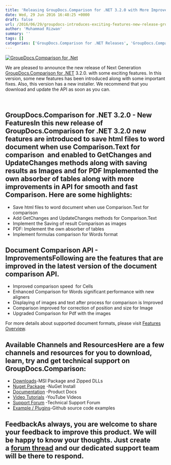 ```yaml
---
title: 'Releasing GroupDocs.Comparison for .NET 3.2.0 with More Improvements'
date: Wed, 29 Jun 2016 16:48:25 +0000
draft: false
url: /2016/06/29/groupdocs-introduces-exciting-features-new-release-groupdocs-comparison-net-3-2-0/
author: 'Muhammad Rizwan'
summary: ''
tags: []
categories: ['GroupDocs.Comparison for .NET Releases', 'GroupDocs.Comparison Product Family']
---
```


[![GroupDocs.Comparison for .Net](https://blog.groupdocs.com/wp-content/uploads/sites/4/2014/07/GD_CMP_NETIcon_114.png)](http://groupdocs.com/dot-net/document-comparison-library)

We are pleased to announce the new release of Next Generation [GroupDocs.Comparison for .NET](http://www.groupdocs.com/dot-net/document-comparison-library " Document Comparison API") 3.2.0. with some exciting features. In this version, some new features has been introduced along with some important fixes. Also, this version has a new installer. We recommend that you download and update the API as soon as you can.

 

## GroupDocs.Comparison for .NET 3.2.0 - New FeaturesIn this new release of **GroupDocs.Comparison for .NET 3.2.0** new features are introduced to save html files to word document when use Comparison.Text for comparison  and enabled to GetChanges and UpdateChanges methods along with saving results as Images and for PDF Implemented the own absorber of tables along with more improvements in API for smooth and fast Comparison. Here are some highlights:

*   Save html files to word document when use Comparison.Text for comparison
*   Add GetChanges and UpdateChanges methods for Comparison.Text
*   Implement the Saving of result Comparison as images
*   PDF: Implement the own absorber of tables
*   Implement formulas comparison for Words format

## Document Comparison API - ImprovementsFollowing are the features that are improved in the latest version of the **document comparison API**.

*   Improved comparison speed  for Cells
*   Enhanced Comparison for Words significant performance with new aligners
*   Displaying of images and text after process for comparison is Improved
*   Comparison improved for correction of position and size for Image
*   Upgraded Comparison for Pdf with the images

For more details about supported document formats, please visit [Features Overview](http://groupdocs.com/docs/display/comparisonnet/Features+Overview).

## Available Channels and ResourcesHere are a few channels and resources for you to download, learn, try and get technical support on GroupDocs.Comparison:

*   [Downloads](http://groupdocs.com/Community/files/8/.net-libraries/groupdocs_comparison_for_.net/default.aspx "Dwonloads;")\-MSI Package and Zipped DLLs
*   [Nuget Package](https://www.nuget.org/packages/groupdocs-comparison-dotnet/ "GroupDocs.Comparison for .NET NuGet") -NuGet Install
*   [Documentation](http://groupdocs.com/docs/display/comparisonnet/Home "Product Documentation") -Product Docs
*   [Video Tutorials](https://www.youtube.com/playlist?list=PLp-A5JSk_O76uvyS_WPOZm28eG-KRKiYy "GroupDocs.Comparison for .NET Videos") -YouTube Videos
*   [Support Forum](http://www.groupdocs.com/Community/forums/groupdocs.comparison-product-family/9/showforum.aspx "GroupDocs.Comparison for .NET Forum") -Technical Support Forum
*   [Example / Plugins](https://github.com/groupdocs-comparison/GroupDocs.Comparison-for-.NET "GroupDocs.Comparison for .NET Github")\-Github source code examples

## FeedbackAs always, you are welcome to share your feedback to improve this product. We will be happy to know your thoughts. Just create a [forum thread](http://groupdocs.com/Community/forums/groupdocs.comparison-product-family/9/showforum.aspx) and our dedicated support team will be there to respond.




